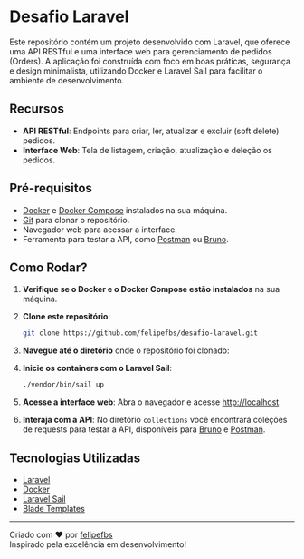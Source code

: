 # Desafio Laravel

Este repositório contém um projeto desenvolvido com Laravel, que oferece uma API RESTful e uma interface web para gerenciamento de pedidos (Orders). A aplicação foi construída com foco em boas práticas, segurança e design minimalista, utilizando Docker e Laravel Sail para facilitar o ambiente de desenvolvimento.

## Recursos

- **API RESTful**: Endpoints para criar, ler, atualizar e excluir (soft delete) pedidos.
- **Interface Web**: Tela de listagem, criação, atualização e deleção os pedidos.

## Pré-requisitos

- [Docker](https://www.docker.com/get-started) e [Docker Compose](https://docs.docker.com/compose/install/) instalados na sua máquina.
- [Git](https://git-scm.com/) para clonar o repositório.
- Navegador web para acessar a interface.
- Ferramenta para testar a API, como [Postman](https://www.postman.com/downloads/) ou [Bruno](https://www.usebruno.com/downloads).

## Como Rodar?

1. **Verifique se o Docker e o Docker Compose estão instalados** na sua máquina.

2. **Clone este repositório**:
   ```bash
   git clone https://github.com/felipefbs/desafio-laravel.git
   ```

3. **Navegue até o diretório** onde o repositório foi clonado:

4. **Inicie os containers com o Laravel Sail**:
   ```bash
   ./vendor/bin/sail up
   ```

5. **Acesse a interface web**:
   Abra o navegador e acesse [http://localhost](http://localhost).

6. **Interaja com a API**:
   No diretório `collections` você encontrará coleções de requests para testar a API, disponíveis para [Bruno](https://www.usebruno.com/downloads) e [Postman](https://www.postman.com/downloads/).

## Tecnologias Utilizadas

- [Laravel](https://laravel.com)
- [Docker](https://www.docker.com)
- [Laravel Sail](https://laravel.com/docs/sail)
- [Blade Templates](https://laravel.com/docs/blade)

---

Criado com ❤️ por [felipefbs](http://github.com/felipefbs)  
Inspirado pela excelência em desenvolvimento!
